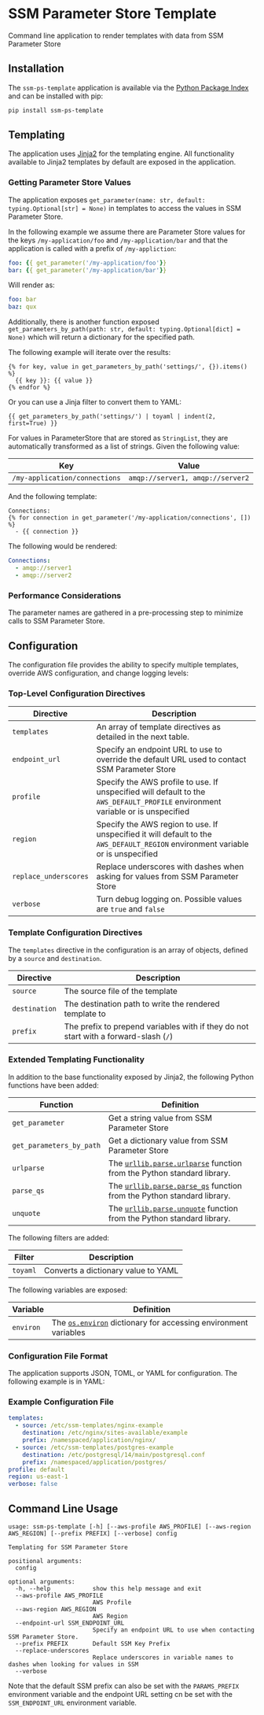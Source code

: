 # SSM Parameter Store Template

Command line application to render templates with data from SSM Parameter Store

## Installation

The `ssm-ps-template` application is available via the [Python Package Index](https://pypi.org/project/ssm-ps-template/) and can be installed with pip:

```bash
pip install ssm-ps-template
```

## Templating

The application uses [Jinja2](https://jinja.palletsprojects.com/en/3.1.x/) for the templating engine. All functionality available to Jinja2 templates by default are exposed in the application.

### Getting Parameter Store Values

The application exposes `get_parameter(name: str, default: typing.Optional[str] = None)` in templates to access the values in SSM Parameter Store.

In the following example we assume there are Parameter Store values for the keys `/my-application/foo` and `/my-application/bar` and that the application is called with a prefix of `/my-appliction`:

```yaml
foo: {{ get_parameter('/my-application/foo'}}
bar: {{ get_parameter('/my-application/bar'}}
```
Will render as:
```yaml
foo: bar
baz: qux
```

Additionally, there is another function exposed `get_parameters_by_path(path: str, default: typing.Optional[dict] = None)` which will return a dictionary for the specified path.

The following example will iterate over the results:
```
{% for key, value in get_parameters_by_path('settings/', {}).items() %}
  {{ key }}: {{ value }}
{% endfor %}
```

Or you can use a Jinja filter to convert them to YAML:
```
{{ get_parameters_by_path('settings/') | toyaml | indent(2, first=True) }}
```

For values in ParameterStore that are stored as `StringList`, they are automatically transformed as a list of strings. Given the following value:

| Key                           | Value                            |
|-------------------------------|----------------------------------|
| `/my-application/connections` | `amqp://server1, amqp://server2` |

And the following template:

```
Connections:
{% for connection in get_parameter('/my-application/connections', []) %}
  - {{ connection }}
```

The following would be rendered:

```yaml
Connections:
  - amqp://server1
  - amqp://server2
```

### Performance Considerations

The parameter names are gathered in a pre-processing step to minimize calls to SSM Parameter Store.

## Configuration

The configuration file provides the ability to specify multiple templates, override AWS configuration, and change logging levels:

### Top-Level Configuration Directives

| Directive             | Description                                                                                                                      |
|-----------------------|----------------------------------------------------------------------------------------------------------------------------------|
| `templates`           | An array of template directives as detailed in the next table.                                                                   |
| `endpoint_url`        | Specify an endpoint URL to use to override the default URL used to contact SSM Parameter Store                                   |
| `profile`             | Specify the AWS profile to use. If unspecified will default to the `AWS_DEFAULT_PROFILE` environment variable or is unspecified  |
| `region`              | Specify the AWS region to use. If unspecified it will default to the `AWS_DEFAULT_REGION` environment variable or is unspecified |
| `replace_underscores` | Replace underscores with dashes when asking for values from SSM Parameter Store                                                  |
| `verbose`             | Turn debug logging on. Possible values are `true` and `false`                                                                    |

### Template Configuration Directives

The `templates` directive in the configuration is an array of objects, defined by a `source` and `destination`.

| Directive     | Description                                                                          |
|---------------|--------------------------------------------------------------------------------------|
| `source`      | The source file of the template                                                      |
| `destination` | The destination path to write the rendered template to                               |
| `prefix`      | The prefix to prepend variables with if they do not start with a forward-slash (`/`) |

### Extended Templating Functionality

In addition to the base functionality exposed by Jinja2, the following Python functions have been added:

| Function                 | Definition                                                                                                                                          |
|--------------------------|-----------------------------------------------------------------------------------------------------------------------------------------------------|
| `get_parameter`          | Get a string value from SSM Parameter Store                                                                                                         |
| `get_parameters_by_path` | Get a dictionary value from SSM Parameter Store                                                                                                     |
| `urlparse`               | The [`urllib.parse.urlparse`](https://docs.python.org/3/library/urllib.parse.html#urllib.parse.urlparse) function from the Python standard library. |
| `parse_qs`               | The [`urllib.parse.parse_qs`](https://docs.python.org/3/library/urllib.parse.html#urllib.parse.parse_qs) function from the Python standard library. |
| `unquote`                | The [`urllib.parse.unquote`](https://docs.python.org/3/library/urllib.parse.html#urllib.parse.unquote) function from the Python standard library.   |

The following filters are added:

| Filter   | Description                         |
|----------|-------------------------------------|
| `toyaml` | Converts a dictionary value to YAML |

The following variables are exposed:

| Variable  | Definition                                                                                                              |
|-----------|-------------------------------------------------------------------------------------------------------------------------|
| `environ` | The [`os.environ`](https://docs.python.org/3/library/os.html#os.environ) dictionary for accessing environment variables |

### Configuration File Format

The application supports JSON, TOML, or YAML for configuration. The following example is in YAML:

### Example Configuration File

```yaml
templates:
  - source: /etc/ssm-templates/nginx-example
    destination: /etc/nginx/sites-available/example
    prefix: /namespaced/application/nginx/
  - source: /etc/ssm-templates/postgres-example
    destination: /etc/postgresql/14/main/postgresql.conf
    prefix: /namespaced/application/postgres/
profile: default
region: us-east-1
verbose: false
```

## Command Line Usage

```
usage: ssm-ps-template [-h] [--aws-profile AWS_PROFILE] [--aws-region AWS_REGION] [--prefix PREFIX] [--verbose] config

Templating for SSM Parameter Store

positional arguments:
  config

optional arguments:
  -h, --help            show this help message and exit
  --aws-profile AWS_PROFILE
                        AWS Profile
  --aws-region AWS_REGION
                        AWS Region
  --endpoint-url SSM_ENDPOINT_URL
                        Specify an endpoint URL to use when contacting SSM Parameter Store.
  --prefix PREFIX       Default SSM Key Prefix
  --replace-underscores
                        Replace underscores in variable names to dashes when looking for values in SSM
  --verbose
```
Note that the default SSM prefix can also be set with the `PARAMS_PREFIX` environment variable and
the endpoint URL setting cn be set with the `SSM_ENDPOINT_URL` environment variable.
